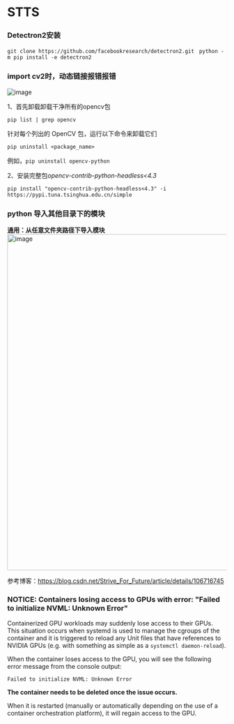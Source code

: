 # STTS
### Detectron2安装

`git clone https://github.com/facebookresearch/detectron2.git `
`python -m pip install -e detectron2`

### import cv2时，动态链接报错报错
![image](https://github.com/zhaoweizhao/EdgeComputing/assets/151530559/976dd7d5-6a9e-4035-8840-0aaa6d65f2c9)

1、首先卸载卸载干净所有的opencv包

`pip list | grep opencv`

针对每个列出的 OpenCV 包，运行以下命令来卸载它们  

`pip uninstall <package_name>`

例如，`pip uninstall opencv-python`

2、安装完整包*opencv-contrib-python-headless<4.3*

`pip install "opencv-contrib-python-headless<4.3" -i https://pypi.tuna.tsinghua.edu.cn/simple
`

### python 导入其他目录下的模块
**通用：从任意文件夹路径下导入模块**
<img width="770" alt="image" src="https://github.com/zhaoweizhao/EdgeComputing/assets/151530559/950ac3e4-431e-4cbd-bccc-0d30d8b591f5">

参考博客：https://blog.csdn.net/Strive_For_Future/article/details/106716745

### NOTICE: Containers losing access to GPUs with error: "Failed to initialize NVML: Unknown Error"
Containerized GPU workloads may suddenly lose access to their GPUs. This situation occurs when systemd is used to manage the cgroups of the container and it is triggered to reload any Unit files that have references to NVIDIA GPUs (e.g. with something as simple as a `systemctl daemon-reload`).

When the container loses access to the GPU, you will see the following error message from the console output:

`Failed to initialize NVML: Unknown Error`

**The container needs to be deleted once the issue occurs.**

When it is restarted (manually or automatically depending on the use of a container orchestration platform), it will regain access to the GPU.
